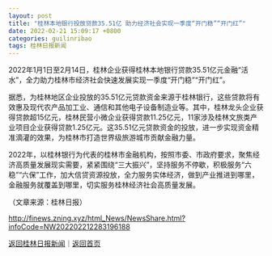 ```yaml
---
layout: post
title: "桂林本地银行投放贷款35.51亿 助力经济社会实现一季度“开门稳”“开门红”"
date: 2022-02-21 15:09:17 +0800
categories: guilinribao
tags: 桂林日报新闻
---
```

<p>2022年1月1日至2月14日，桂林企业获得桂林本地银行贷款35.51亿元金融“活水”，全力助力桂林市经济社会快速发展实现一季度“开门稳”“开门红”。</p>
 <p>据悉，为桂林地区企业投放的35.51亿元贷款资金来源于桂林银行，这些贷款将有效惠及现代农产品加工业、通信和其他电子设备制造业等。其中，桂林龙头企业获得贷款超15亿元，桂林民营小微企业获得贷款11.25亿元，11家涉及桂林文旅类产业项目企业获得贷款1.25亿元。这35.51亿元贷款资金的投放，进一步实现资金精准滴灌的效果，为桂林市打造世界级旅游城市贡献金融力量。</p>
 <p>2022年，以桂林银行为代表的桂林市金融机构，按照市委、市政府要求，聚焦经济高质量发展现实需要，紧紧围绕“三大振兴”，坚持服务不停歇，积极服务“六稳”“六保”工作，加大信贷资源投放，全力服务实体经济，做到产业推进到哪里，金融服务就覆盖到哪里，切实服务桂林经济社会高质量发展。</p><p class="em_media">（文章来源：桂林日报）</p>

<http://finews.zning.xyz/html_News/NewsShare.html?infoCode=NW202202212283196188>

[返回桂林日报新闻](//finews.withounder.com/category/guilinribao.html)｜[返回首页](//finews.withounder.com/)